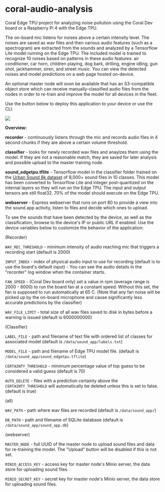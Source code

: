 # coral-audio-analysis
Coral Edge TPU project for analyzing noise pollution using the Coral Dev board or a Raspberry Pi 4 with the Edge TPU.

The on-board mic listens for noises above a certain intensity level. The noises are saved as wav files and then various audio features (such as a spectrogram) are extracted from the sounds and analyzed by a Tensorflow Lite model running on the Edge TPU. The included model is trained to recognize 10 noises based on patterns in these audio features: air conditioner, car horn, children playing, dog bark, drilling, engine idling, gun shot, jackhammer, siren, and street music. You can view the detected noises and model predictions on a web page hosted on-device.

An optional master node will soon be available that has an S3-compatible object store which can receive manually-classified audio files from the nodes in order to re-train and improve the model for all devices in the fleet.

Use the button below to deploy this application to your device or use the CLI.

[![](https://www.balena.io/deploy.png)](https://dashboard.balena-cloud.com/deploy?repoUrl=https://github.com/balena-io-playground/coral-audio-analysis)

**Overview:**

**recorder** - continuously listens through the mic and records audio files in 4 second chunks if they are above a certain volume threshold.

**classifier** - looks for newly recorded wav files and anaylzes them using the model. If they are not a reasonable match, they are saved for later analysis and possible upload to the master training node.

**sound_edgetpu.tflite** - Tensorflow model in the classifier folder trained on the [Urban Sound 8k dataset](https://urbansounddataset.weebly.com/) of 8,000+ sound files in 10 classes. This model has been converted to Tensorflow Lite and integer post-quantized on the internal layers so they will run on the Edge TPU. The input and output tensors are still float32. 70% of the model should execute on the Edge TPU.

**webserver** - Express webserver that runs on port 80 to provide a view into the sound app activity, listen to files and decide which ones to upload. 

To see the sounds that have been detected by the device, as well as the classification, browse to the device's IP or public URL if enabled.
Use the device variables below to customize the behavior of the application:

(Recorder)

`WAV_REC_THRESHOLD` - minimum intensity of audio reaching mic that triggers a recording start (default is 2000)

`INPUT_INDEX` - index of physical audio input to use for recording (default is to use the board's default input) - You can see the audio details in the "recorder" log window when the container starts.

`FAN_SPEED` - (Coral Dev board only) set a value in rpm (average range is 2000 - 8000) to run the board fan at a constant speed. Without this set, the fan is supposed to run automatically at 65 C. (Note that any fan noise will be picked up by the on-board microphone and cause significantly less accurate predictions by the classifier)

`WAV_FILE_LIMIT` - total size of all wav files saved to disk in bytes before a warning is issued (default is 6000000000)

(Classifier)

`LABEL_FILE` - path and filename of text file with ordered list of classes for associated model (default is `/data/sound_app/labels.txt`)

`MODEL_FILE` - path and filename of Edge TPU model file. (default is `/data/sound_app/sound_edgetpu.tflite`)

`CERTAINTY_THRESHOLD` - minimum percentage value of top guess to be considered a valid guess (default is 70)

`AUTO_DELETE` - files with a prediction certainty above the `CERTAINTY_THRESHOLD` will automatically be deleted unless this is set to false. (default is true)

(all)

`WAV_PATH` - path where wav files are recorded (default is `/data/sound_app/`)

`DB_PATH` - path and filename of SQLite database (default is `/data/sound_app/sound_app.db`)

(webserver)

`MASTER_NODE` - full UUID of the master node to upload sound files and data for re-training the model. The "Upload" button will be disabled if this is not set.

`MINIO_ACCESS_KEY` - access key for master node's Minio server, the data store for uploading sound files. 

`MINIO_SECRET_KEY` - secret key for master node's Minio server, the data store for uploading sound files. 
